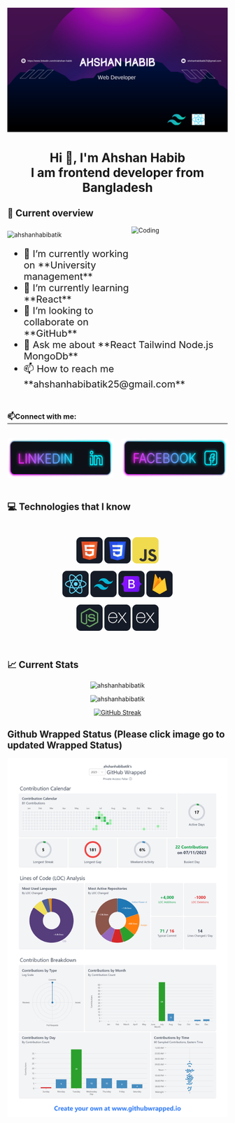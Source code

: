 [![MasterHead](https://raw.githubusercontent.com/ahshanhabibatik/ahshanhabibatik/main/github%20banner.png)](https://www.linkedin.com/in/ahshan-habib-aa72222a4/)

<h1 align="center">Hi 👋, I'm Ahshan Habib <br/>I am frontend developer from Bangladesh</h1>

 
## 👀 Current overview
 <a href="https://app.daily.dev/devcard" target="blank">
 <img align="right" alt="Coding" width="220" height="220"  src="https://api.daily.dev/devcards/f6f7afac6a2b4cfe9d819a78963e466d.png?r=vnb">
</a>

<p align="left">
  <img style="margin-top: 10px;" src="https://komarev.com/ghpvc/?username=ahshanhabibatik&label=Profile%20views&color=0e75b6&style=flat" alt="ahshanhabibatik" />
</p>

<ul style="font-size: 22px;">
    <li>🔭 I’m currently working on **University management**</li>
    <li>🌱 I’m currently learning **React**</li>
    <li>👯 I’m looking to collaborate on **GitHub**</li>
    <li>💬 Ask me about **React Tailwind Node.js MongoDb**</li>
    <li>📫 How to reach me **ahshanhabibatik25@gmail.com**</li>
  </ul>


<h3 align="left" style="margin-top: 50px; border-bottom: 1px solid black;">📫Connect with me:</h3> 

<br/>

<div align="center" style="display: flex; justify-content: center; gap: 20px; padding-bottom: 20px;">
  <a href="https://linkedin.com/in/ahshan-habib-aa72222a4" target="blank">
    <img width="300" height="90" src="https://raw.githubusercontent.com/ahshanhabibatik/ahshanhabibatik/main/Linkedin.png" alt="ahshan-habib-aa72222a4" />
  </a>

  <a href="https://fb.com/ahshanhabib.atik" target="blank">
    <img width="300" height="90" src="https://raw.githubusercontent.com/ahshanhabibatik/ahshanhabibatik/main/Facebook.png" alt="ahshanhabib.atik" />
  </a>
</div>




## 💻 Technologies that I know

<br>
<p align="center">
<img src="https://raw.githubusercontent.com/ahshanhabibatik/ahshanhabibatik/main/HTML.png"/>
<img src="https://raw.githubusercontent.com/ahshanhabibatik/ahshanhabibatik/main/css.png"/>
<img src="https://raw.githubusercontent.com/ahshanhabibatik/ahshanhabibatik/main/JavaScript.png"/>

</p>
<p align="center">
<img src="https://raw.githubusercontent.com/ahshanhabibatik/ahshanhabibatik/main/react%20(1).png"/>
<img src="https://raw.githubusercontent.com/ahshanhabibatik/ahshanhabibatik/main/tailwind.png"/>
<img src="https://raw.githubusercontent.com/ahshanhabibatik/ahshanhabibatik/main/Bootsrap.png"/>
<img src="https://raw.githubusercontent.com/ahshanhabibatik/ahshanhabibatik/main/firebase.png"/>
</p>
<p align="center">
<img src="https://raw.githubusercontent.com/ahshanhabibatik/ahshanhabibatik/main/node.png"/>
<img src="https://raw.githubusercontent.com/ahshanhabibatik/ahshanhabibatik/main/express.png"/>
<img src="https://raw.githubusercontent.com/ahshanhabibatik/ahshanhabibatik/main/express.png"/>
</p><br/>


## 📈 Current Stats
<p align="center">
  <img src="https://github-readme-stats.vercel.app/api/top-langs?username=ahshanhabibatik&show_icons=true&locale=en&layout=compact" alt="ahshanhabibatik" />
</p>

<p align="center">
  <img src="https://github-readme-stats.vercel.app/api?username=ahshanhabibatik&show_icons=true&locale=en" alt="ahshanhabibatik" />
</p>

<p align="center">
  <a href="https://git.io/streak-stats">
    <img src="https://github-readme-streak-stats.herokuapp.com?user=ahshanhabibatik%20&theme=tokyonight" alt="GitHub Streak" />
  </a>
</p>


## Github Wrapped Status (Please click image go to updated Wrapped Status)

[![GitHub Wrapped](https://raw.githubusercontent.com/ahshanhabibatik/ahshanhabibatik/main/github-wrapped%20(1).png)](https://www.githubwrapped.io/ahshanhabibatik)
